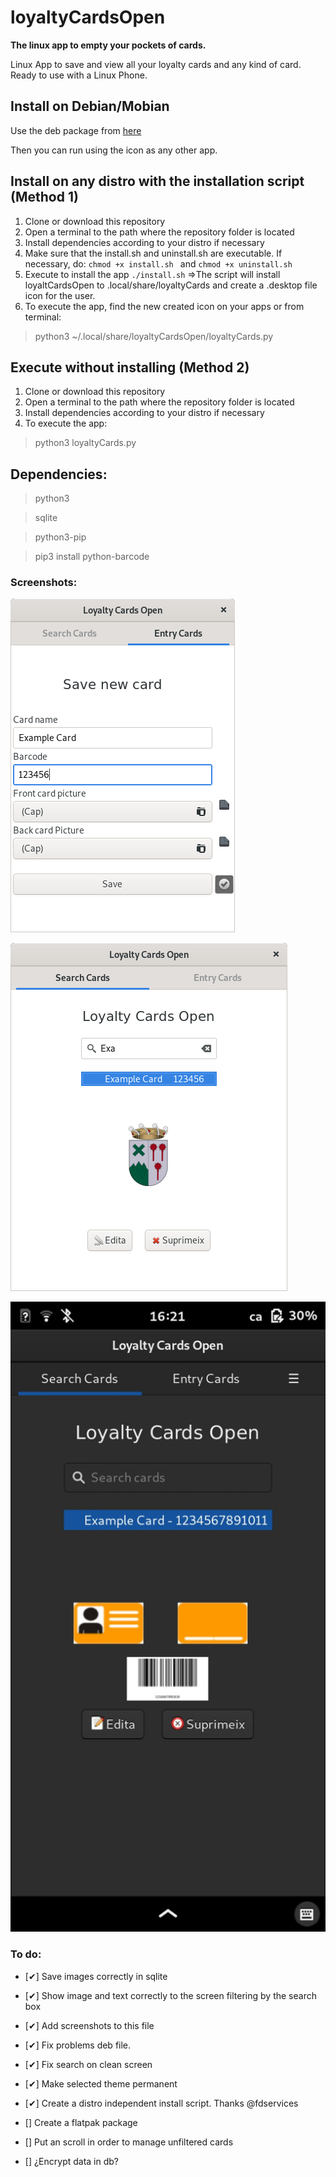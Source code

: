 # loyaltyCardsOpen

**The linux app to empty your pockets of cards.**

Linux App to save and view all your loyalty cards and any kind of card. Ready to use with a Linux Phone.


## Install on Debian/Mobian

Use the deb package from [here](https://github.com/joanisc/loyaltyCardsOpen/releases)

Then you can run using the icon as any other app.

## Install on any distro with the installation script (Method 1)

1. Clone or download this repository
1. Open a terminal to the path where the repository folder is located
1. Install dependencies according to your distro if necessary
1. Make sure that the install.sh and uninstall.sh are executable. If necessary, do: ```chmod +x install.sh ``` and ```chmod +x uninstall.sh ```
1. Execute to install the app ``` ./install.sh ``` =>The script will install loyaltCardsOpen to .local/share/loyaltyCards and create a .desktop file icon for the user.
1. To execute the app, find the new created icon on your apps or from terminal:
> python3 ~/.local/share/loyaltyCardsOpen/loyaltyCards.py

## Execute without installing (Method 2)

1. Clone or download this repository
1. Open a terminal to the path where the repository folder is located
1. Install dependencies according to your distro if necessary
1. To execute the app:
> python3 loyaltyCards.py

## Dependencies: 

> python3

> sqlite

> python3-pip

> pip3 install python-barcode

### Screenshots:

![Entry screen picture](/tmp/Entry.png?raw=true "Entry screen")

![Search screen picture](/tmp/Search.png?raw=true "Search screen")

![Entry screen in black](/tmp/SearchBlack.jpg?raw=true "Search screen")

### To do:

- [✔] Save images correctly in sqlite

- [✔] Show image and text correctly to the screen filtering by the search box

- [✔] Add screenshots to this file

- [✔] Fix problems deb file.

- [✔] Fix search on clean screen

- [✔] Make selected theme permanent

- [✔] Create a distro independent install script. Thanks @fdservices

- [] Create a flatpak package

- [] Put an scroll in order to manage unfiltered cards

- [] ¿Encrypt data in db?




